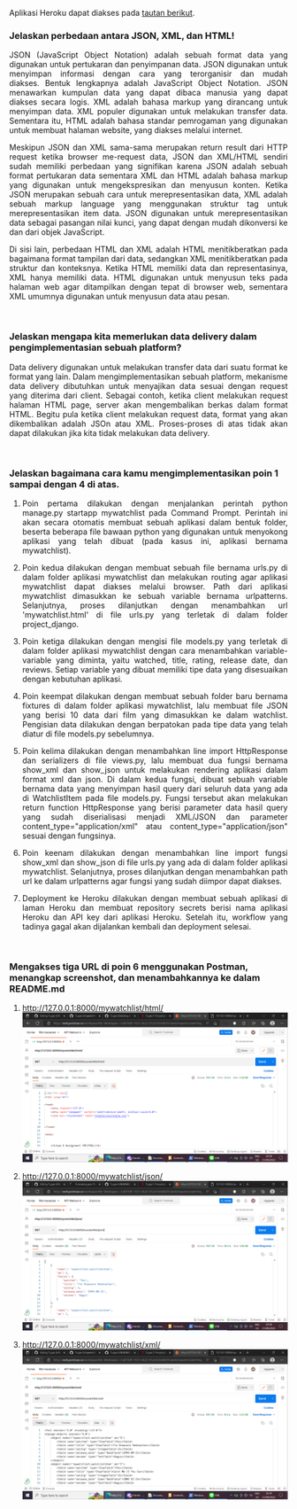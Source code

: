 Aplikasi Heroku dapat diakses pada [tautan berikut](http://katalog-tugas2.herokuapp.com/mywatchlist/).
<br />

### Jelaskan perbedaan antara JSON, XML, dan HTML!

<p align="justify">JSON (JavaScript Object Notation) adalah sebuah format data yang digunakan untuk pertukaran dan penyimpanan data. JSON digunakan untuk menyimpan informasi dengan cara yang terorganisir dan mudah diakses. Bentuk lengkapnya adalah JavaScript Object Notation. JSON menawarkan kumpulan data yang dapat dibaca manusia yang dapat diakses secara logis. XML adalah bahasa markup yang dirancang untuk menyimpan data. XML populer digunakan untuk melakukan transfer data. Sementara itu, HTML adalah bahasa standar pemrogaman yang digunakan untuk membuat halaman website, yang diakses melalui internet.</p>

<p align="justify">Meskipun JSON dan XML sama-sama merupakan return result dari HTTP request ketika browser me-request data, JSON dan XML/HTML sendiri sudah memiliki perbedaan yang signifikan karena JSON adalah sebuah format pertukaran data sementara XML dan HTML adalah bahasa markup yang digunakan untuk mengekspresikan dan menyusun konten. Ketika JSON merupakan sebuah cara untuk merepresentasikan data, XML adalah sebuah markup language yang menggunakan struktur tag untuk merepresentasikan item data. JSON digunakan untuk merepresentasikan data sebagai pasangan nilai kunci, yang dapat dengan mudah dikonversi ke dan dari objek JavaScript.</p>

<p align="justify">Di sisi lain, perbedaan HTML dan XML adalah HTML menitikberatkan pada bagaimana format tampilan dari data, sedangkan XML menitikberatkan pada struktur dan konteksnya. Ketika HTML memiliki data dan representasinya, XML hanya memiliki data. HTML digunakan untuk menyusun teks pada halaman web agar ditampilkan dengan tepat di browser web, sementara XML umumnya digunakan untuk menyusun data atau pesan.</p>

<br />

### Jelaskan mengapa kita memerlukan data delivery dalam pengimplementasian sebuah platform?

<p align="justify"> Data delivery digunakan untuk melakukan transfer data dari suatu format ke format yang lain. Dalam mengimplementasikan sebuah platform, mekanisme data delivery dibutuhkan untuk menyajikan data sesuai dengan request yang diterima dari client. Sebagai contoh, ketika client melakukan request halaman HTML page, server akan mengembalikan berkas dalam format HTML. Begitu pula ketika client melakukan request data, format yang akan dikembalikan adalah JSOn atau XML. Proses-proses di atas tidak akan dapat dilakukan jika kita tidak melakukan data delivery.  </p>


<br />

### Jelaskan bagaimana cara kamu mengimplementasikan poin 1 sampai dengan 4 di atas.

1. <p align="justify">Poin pertama dilakukan dengan menjalankan perintah python manage.py startapp mywatchlist pada Command Prompt. Perintah ini akan secara otomatis membuat sebuah aplikasi dalam bentuk folder, beserta beberapa file bawaan python yang digunakan untuk menyokong aplikasi yang telah dibuat (pada kasus ini, aplikasi bernama mywatchlist). </p>
2. <p align="justify">Poin kedua dilakukan dengan membuat sebuah file bernama urls.py di dalam folder aplikasi mywatchlist dan melakukan routing agar aplikasi mywatchlist dapat diakses melalui browser. Path dari aplikasi mywatchlist dimasukkan ke sebuah variable bernama urlpatterns. Selanjutnya, proses dilanjutkan dengan menambahkan url 'mywatchlist.html' di file urls.py yang terletak di dalam folder project_django. </p>
3. <p align="justify"> Poin ketiga dilakukan dengan mengisi file models.py yang terletak di dalam folder aplikasi mywatchlist dengan cara menambahkan variable-variable yang diminta, yaitu watched, title, rating, release date, dan reviews. Setiap variable yang dibuat memiliki tipe data yang disesuaikan dengan kebutuhan aplikasi.  </p>
4. <p align="justify"> Poin keempat dilakukan dengan membuat sebuah folder baru bernama fixtures di dalam folder aplikasi mywatchlist, lalu membuat file JSON yang berisi 10 data dari film yang dimasukkan ke dalam watchlist. Pengisian data dilakukan dengan berpatokan pada tipe data yang telah diatur di file models.py sebelumnya. </p>
5. <p align="justify"> Poin kelima dilakukan dengan menambahkan line import HttpResponse dan serializers di file views.py, lalu membuat dua fungsi bernama show_xml dan show_json untuk melakukan rendering aplikasi dalam format xml dan json. Di dalam kedua fungsi, dibuat sebuah variable bernama data yang menyimpan hasil query dari seluruh data yang ada di WatchlistItem pada file models.py. Fungsi tersebut akan melakukan return function HttpResponse yang berisi parameter data hasil query yang sudah diserialisasi menjadi XML/JSON dan parameter content_type="application/xml" atau content_type="application/json" sesuai dengan fungsinya. </p>
6. <p align="justify"> Poin keenam dilakukan dengan menambahkan line import fungsi show_xml dan show_json di file urls.py yang ada di dalam folder aplikasi mywatchlist. Selanjutnya, proses dilanjutkan dengan menambahkan path url ke dalam urlpatterns agar fungsi yang sudah diimpor dapat diakses. </p>
7. <p align="justify">Deployment ke Heroku dilakukan dengan membuat sebuah aplikasi di laman Heroku dan membuat repository secrets berisi nama aplikasi Heroku dan API key dari aplikasi Heroku. Setelah itu, workflow yang tadinya gagal akan dijalankan kembali dan deployment selesai. </p>

<br />

### Mengakses tiga URL di poin 6 menggunakan Postman, menangkap screenshot, dan menambahkannya ke dalam README.md
1. http://127.0.0.1:8000/mywatchlist/html/
![Image](/mywatchlist/postman-html.png)

2. http://127.0.0.1:8000/mywatchlist/json/
![Image](/mywatchlist/postman-json.png)

3. http://127.0.0.1:8000/mywatchlist/xml/
![Image](/mywatchlist/postman-xml.png)

